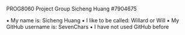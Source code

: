 PROG8060 Project Group
Sicheng Huang #7904675

▪ My name is: Sicheng Huang
▪ I like to be called: Willard or Will
▪ My GitHub username is: SevenChars
▪ I have not used GitHub before
